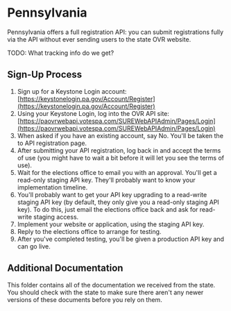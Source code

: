 # Pennsylvania

Pennsylvania offers a full registration API: you can submit registrations
fully via the API without ever sending users to the state OVR website.

TODO: What tracking info do we get?

## Sign-Up Process

1. Sign up for a Keystone Login account:
   [https://keystonelogin.pa.gov/Account/Register](https://keystonelogin.pa.gov/Account/Register)
2. Using your Keystone Login, log into the OVR API site:
   [https://paovrwebapi.votespa.com/SUREWebAPIAdmin/Pages/Login](https://paovrwebapi.votespa.com/SUREWebAPIAdmin/Pages/Login)
3. When asked if you have an existing account, say No. You'll be taken the to API registration page.
4. After submitting your API registration, log back in and accept the terms of use (you might have to wait a bit before it will let you see the terms of use).
5. Wait for the elections office to email you with an approval. You'll get a read-only staging API key. They'll probably want to know your implementation timeline.
6. You'll probably want to get your API key upgrading to a read-write staging API key (by default, they only give you a read-only staging API key). To do this, just email the elections office back and ask for read-write staging access.
7. Implement your website or application, using the staging API key.
8. Reply to the elections office to arrange for testing.
9. After you've completed testing, you'll be given a production API key and can go live.

## Additional Documentation

This folder contains all of the documentation we received from the state.
You should check with the state to make sure there aren't any newer versions
of these documents before you rely on them.
